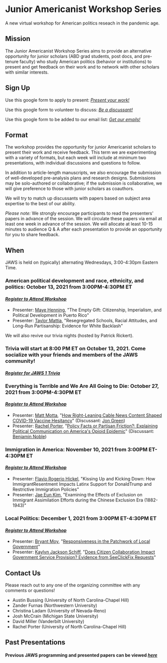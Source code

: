 # Junior Americanist Workshop Series
A new virtual workshop for American politics reseach in the pandemic age.

## Mission
The Junior Americanist Workshop Series aims to provide an alternative opportunity for junior scholars (ABD grad students, post docs, and pre-tenure faculty) who study American politics (behavior or institutions) to present and get feedback on their work and to network with other scholars with similar interests.

## Sign Up
Use this google form to apply to present: [*Present your work!*](https://docs.google.com/forms/d/e/1FAIpQLSdlfkxFPh8F7UNxT4dBLXTnV14jedj8_a37IDLE7A3OWpRuaw/viewform)

Use this google form to volunteer to discuss: [*Be a discussant!*](https://docs.google.com/forms/d/e/1FAIpQLSdlfkxFPh8F7UNxT4dBLXTnV14jedj8_a37IDLE7A3OWpRuaw/viewform)

Use this google form to be added to our email list: [*Get our emails!*](https://docs.google.com/forms/d/e/1FAIpQLSc8Cvzg0jP9PknteLTqjnTz6H9Cmtz1Q8PGOrDxa_IZQ5xd_Q/viewform)

## Format
The workshop provides the opportunity for junior Americanist scholars to present their work and receive feedback. This term we are experimenting with a variety of formats, but each week will include at minimum two presentations, with individual discussions and questions to follow.

In addition to article-length manuscripts, we also encourage the submission of well-developed pre-analysis plans and research designs.  Submissions may be solo-authored or collaborative; if the submission is collaborative, we will give preference to those with junior scholars as coauthors.

We will try to match up discussants with papers based on subject area expertise to the best of our ability.


*Please note:* We strongly encourage participants to read the presenters' papers in advance of the session.  We will circulate these papers via email at least one week in advance of the session.  We will allocate at least 10-15 minutes to audience Q & A after each presentation to provide an opportunity for you to share feedback.


## When
JAWS is held on (typically) alternating Wednesdays, 3:00-4:30pm Eastern Time.

### American political development and race, ethnicity, and politics: October 13, 2021 from 3:00PM-4:30PM ET
#### [*Register to Attend Workshop*](https://etsu.zoom.us/meeting/register/tJUtdemqrTgpGdTFT1Z6MBIp5abzILvwP6mu)
 - Presenter: [Maye Henning](https://politicalscience.jhu.edu/directory/maye-henning/), "The Empty Gift: Citizenship, Imperialism, and Political Development in Puerto Rico"
 - Presenter: [Taylor Mattia](https://www.taylormattia.com/), "Resegregated Schools, Racial Attitudes, and Long-Run Partisanship: Evidence for White Backlash"


We will also revive our trivia nights (hosted by Patrick Rickert).  
### Trivia will start at 8:00 PM ET on October 13, 2021.  Come socialize with your friends and members of the JAWS community!

#### [*Register for JAWS 1 Trivia*](https://etsu.zoom.us/meeting/register/tJAqdeutpjktHdZ7MhlAdvtQWdonRGwa7WJq)

### Everything is Terrible and We Are All Going to Die: October 27, 2021 from 3:00PM-4:30PM ET
#### [*Register to Attend Workshop*](https://etsu.zoom.us/meeting/register/tJApdumsqzgiEtM6u8XteRaQKtEfV9j7QmoP)
- Presenter: [Matt Motta](https://www.mattmotta.com/), "[How Right-Leaning Cable News Content Shaped COVID-19 Vaccine Hesitancy](https://t.co/Zi4meGnnok?amp=1)" (Discussant: [Jon Green](https://jgreen4919.github.io/))
- Presenter: [Rachel Porter](https://rachelporter.org/), "[Policy Facts or Partisan Friction?: Explaining Political Communication on America's Opioid Epidemic](https://t.co/uYK1klARTz?amp=1)" (Discussant: [Benjamin Noble](https://benjaminnoble.org/))


### Immigration in America: November 10, 2021 from 3:00PM ET-4:30PM ET
#### [*Register to Attend Workshop*](https://etsu.zoom.us/meeting/register/tJwrd-2grz8qHdYgpA9VAvBVLPawf-UezUZZ)
- Presenter: [Flavio Rogerio Hickel](https://www.washcoll.edu/people_departments/faculty/hickel-flavio.php), "Kissing Up and Kicking Down: How ImmigrantResentment Impacts Latinx Support for DonaldTrump and Restrictive Immigration Policies"
- Presenter: [Jae Eun Kim](https://www.sas.rochester.edu/psc/people/phd-current.php), "Examining the Effects of Exclusion on Immigrant Assimilation Efforts during the Chinese Exclusion Era (1882-1943)"

### Local Politics: December 1, 2021 from 3:00PM ET-4:30PM ET
#### [*Register to Attend Workshop*](https://etsu.zoom.us/meeting/register/tJYtcu6urTguHtUQDufUnamEbM3PpwN1VK2a)
- Presenter: [Bryant Moy](https://bryantjmoy.github.io/), "[Responsiveness in the Patchwork of Local Government](https://bryantjmoy.github.io/assets/Responsiveness%20in%20the%20Patchwork.pdf)"
- Presenter: [Kaylyn Jackson Schiff](https://www.kaylynjacksonschiff.com/), "[Does Citizen Collaboration Impact Government Service Provision? Evidence from SeeClickFix Requests](https://uccaa0db46094bfa9d2b0e3cd165.dl.dropboxusercontent.com/cd/0/inline2/BakJYiWPsTks1c4iZ8j1fNVPCqyO[…]fnCJin4p6cWdnT0ItbM4R8_px7Vi3TQcCmqg/file)"


## Contact Us
Please reach out to any one of the organizing committee with any comments or questions!

- Austin Bussing (University of North Carolina-Chapel Hill)
- Zander Furnas (Northwestern University)
- Christina Ladam (University of Nevada-Reno)
- Josh McCrain (Michigan State University)
- David Miller (Vanderbilt University)
- Rachel Porter (University of North Carolina-Chapel Hill)

## Past Presentations 

#### Previous JAWS programming and presented papers can be viewed [*here*](/previous)



